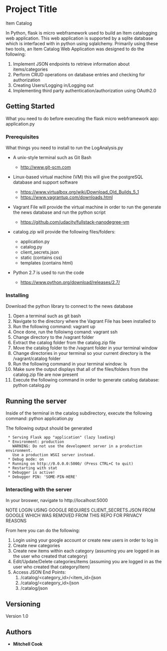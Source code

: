 # Project Title

Item Catalog

In Python, flask is micro webframework used to build an Item catalogging web application. This web application is supported by a sqlite database which is interfaced with in python using sqlalchemy. Primarily using these two tools, an Item Catalog Web Application was designed to do the following:

1. Implement JSON endpoints to retrieve information about items/categories
2. Perform CRUD operations on database entries and checking for authorization
3. Creating Users/Logging in/Logging out
4. Implementing third party authentication/authorization using OAuth2.0

## Getting Started

What you need to do before executing the flask micro webframework app: application.py

### Prerequisites

What things you need to install to run the LogAnalysis.py

- A unix-style terminal such as Git Bash
    - http://www.git-scm.com

- Linux-based virtual machine (VM) this will give the postgreSQL database and support software
    - https://www.virtualbox.org/wiki/Download_Old_Builds_5_1
    - https://www.vagrantup.com/downloads.html

- Vagrant File will provide the virtual machine in order to run the generate the news database and run the python script
    -  https://github.com/udacity/fullstack-nanodegree-vm

- catalog.zip will provide the following files/folders:
    - application.py
    - catalog.py
    - client_secrets.json
    - static (contains css)
    - templates (contains html)

- Python 2.7 is used to run the code 
    - https://www.python.org/download/releases/2.7/


### Installing

Download the python library to connect to the news database

1) Open a terminal such as git bash
2) Navigate to the directory where the Vagrant File has been installed to
3) Run the following command: vagrant up
4) Once done, run the folloiwng comand: vagrant ssh
5) Change directory to the /vagrant folder
6) Extract the catalog folder from the catalog.zip file
7) Move the catalog folder to the /vagrant folder in your terminal window
8) Change directories in your terminal so your current directory is the /vagrant/catalog folder
9) Run the following command in your terminal window: ls
10) Make sure the output displays that all of the files/folders from the catalog.zip file are now present
11) Execute the following command in order to generate catalog database: python catalog.py

## Running the server

Inside of the terminal in the catalog subdirectory, execute the following command: python application.py

The following output should be generated

```
 * Serving Flask app "application" (lazy loading)
 * Environment: production
   WARNING: Do not use the development server in a production environment.
   Use a production WSGI server instead.
 * Debug mode: on
 * Running on http://0.0.0.0:5000/ (Press CTRL+C to quit)
 * Restarting with stat
 * Debugger is active!
 * Debugger PIN: 'SOME-PIN-HERE'
```

### Interacting with the server

In your broswer, navigate to http://localhost:5000

NOTE LOGIN USING GOOGLE REQUIRES CLIENT_SECRETS.JSON FROM GOOGLE WHICH WAS REMOVED FROM THIS REPO FOR PRIVACY REASONS

From here you can do the following:

1) Login using your google account or create new users in order to log in
2) Create new categories
3) Create new items within each category (assuming you are logged in as the user who created that category)
4) Edit/Update/Delete categories/items (assuming you are logged in as the user who created that category/item)
5) Access JSON End Points:
    1) /catalog/<category_id>/<item_id>/json
    2) /catalog/<category_id>/json
    3) /catalog/json

## Versioning

Version 1.0

## Authors

- **Mitchell Cook**
